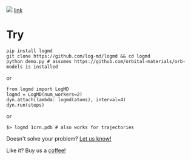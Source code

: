 <img src='demo.gif'>
<a href="https://rcsb.ai/logmd/3d090180" target="_blank">link</a>

# Try
```
pip install logmd
git clone https://github.com/log-md/logmd && cd logmd
python demo.py # assumes https://github.com/orbital-materials/orb-models is installed 
```
or
```
from logmd import LogMD
logmd = LogMD(num_workers=2)
dyn.attach(lambda: logmd(atoms), interval=4)
dyn.run(steps)
```
or
```
$> logmd 1crn.pdb # also works for trajectories
```
Doesn't solve your problem? <a href="https://calendly.com/alexander-mathiasen/vchat">Let us know!</a>

Like it? Buy us a <a href="https://studio.buymeacoffee.com/auth/oauth_callback?is_signup=" target="_blank">coffee!</a>
